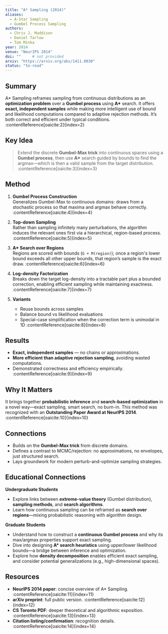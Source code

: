 ```yaml
---
title: "A* Sampling (2014)"
aliases:
  - A-Star Sampling
  - Gumbel Process Sampling
authors:
  - Chris J. Maddison
  - Daniel Tarlow
  - Tom Minka
year: 2014
venue: "NeurIPS 2014"
doi: ""     # not provided
arxiv: "https://arxiv.org/abs/1411.0030"
status: "to-read"
---
```


## Summary
A\* Sampling reframes sampling from continuous distributions as an **optimization problem** over a **Gumbel process** using **A\*** search. It offers **exact, independent samples** while making more intelligent use of bound and likelihood computations compared to adaptive rejection methods. It’s both correct and efficient under typical conditions. :contentReference[oaicite:2]{index=2}

## Key Idea
> Extend the discrete **Gumbel-Max trick** into continuous spaces using a **Gumbel process**, then use **A\*** search guided by bounds to find the argmax—which is then a valid sample from the target distribution. :contentReference[oaicite:3]{index=3}

## Method
1. **Gumbel Process Construction**  
   Generalizes Gumbel-Max to continuous domains: draws from a stochastic process so that maxima and argmax behave correctly. :contentReference[oaicite:4]{index=4}

2. **Top-down Sampling**  
   Rather than sampling infinitely many perturbations, the algorithm induces the relevant ones first via a hierarchical, region-based process. :contentReference[oaicite:5]{index=5}

3. **A\* Search over Regions**  
   Regions are scored with bounds (`G + M(region)`); once a region's lower bound exceeds all other upper bounds, that region’s sample is the exact draw. :contentReference[oaicite:6]{index=6}

4. **Log-density Factorization**  
   Breaks down the target log-density into a tractable part plus a bounded correction, enabling efficient sampling while maintaining exactness. :contentReference[oaicite:7]{index=7}

5. **Variants**  
   - Reuse bounds across samples  
   - Balance bound vs likelihood evaluations  
   - Special-case simplification when the correction term is unimodal in 1D :contentReference[oaicite:8]{index=8}

## Results
- **Exact, independent samples** — no chains or approximations.  
- **More efficient than adaptive rejection sampling**, avoiding wasted computations.  
- Demonstrated correctness and efficiency empirically. :contentReference[oaicite:9]{index=9}

## Why It Matters
It brings together **probabilistic inference** and **search-based optimization** in a novel way—exact sampling, smart search, no burn-in. This method was recognized with an **Outstanding Paper Award at NeurIPS 2014**. :contentReference[oaicite:10]{index=10}

## Connections
- Builds on the **Gumbel-Max trick** from discrete domains.  
- Defines a contrast to MCMC/rejection: no approximations, no envelopes, just structured search.  
- Lays groundwork for modern perturb-and-optimize sampling strategies.

## Educational Connections

**Undergraduate Students**
- Explore links between **extreme-value theory** (Gumbel distribution), **sampling methods**, and **search algorithms**.
- Learn how continuous sampling can be reframed as **search over regions**—mixing probabilistic reasoning with algorithm design.

**Graduate Students**
- Understand how to construct a **continuous Gumbel process** and why its max/argmax properties support exact sampling.
- Dive into designing **A\* search heuristics** using upper/lower likelihood bounds—a bridge between inference and optimization.
- Explore how **density decomposition** enables efficient exact sampling, and consider potential generalizations (e.g., high-dimensional spaces).

## Resources
- **NeurIPS 2014 paper**: concise overview of A* Sampling. :contentReference[oaicite:11]{index=11}  
- **arXiv preprint**: full public version. :contentReference[oaicite:12]{index=12}  
- **CS Toronto PDF**: deeper theoretical and algorithmic exposition. :contentReference[oaicite:13]{index=13}  
- **Citation listing/confirmation**: recognition details. :contentReference[oaicite:14]{index=14}


